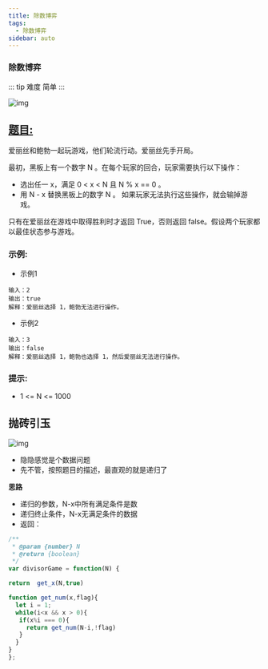 ```yaml
---
title: 除数博弈
tags:
  - 除数博弈
sidebar: auto
---
```


### 除数博弈

::: tip 难度
简单
:::

![img](http://qiniu.gaowenju.com/leecode/banner/20200724.jpg)

## [题目:](https://leetcode-cn.com/problems/divisor-game/)

爱丽丝和鲍勃一起玩游戏，他们轮流行动。爱丽丝先手开局。

最初，黑板上有一个数字 N 。在每个玩家的回合，玩家需要执行以下操作：

- 选出任一 x，满足 0 < x < N 且 N % x == 0 。
- 用 N - x 替换黑板上的数字 N 。
如果玩家无法执行这些操作，就会输掉游戏。

只有在爱丽丝在游戏中取得胜利时才返回 True，否则返回 false。假设两个玩家都以最佳状态参与游戏。

### 示例:

- 示例1

```
输入：2
输出：true
解释：爱丽丝选择 1，鲍勃无法进行操作。
```

- 示例2

```
输入：3
输出：false
解释：爱丽丝选择 1，鲍勃也选择 1，然后爱丽丝无法进行操作。
```

### 提示:

- 1 <= N <= 1000

## 抛砖引玉

![img](http://qiniu.gaowenju.com/leecode/20200724.png)

- 隐隐感觉是个数据问题
- 先不管，按照题目的描述，最直观的就是递归了

**思路**

- 递归的参数，N-x中所有满足条件是数
- 递归终止条件，N-x无满足条件的数据
- 返回：

```javascript
/**
 * @param {number} N
 * @return {boolean}
 */
var divisorGame = function(N) {

return  get_x(N,true)

function get_num(x,flag){
  let i = 1;
  while(i<x && x > 0){
   if(x%i === 0){
     return get_num(N-i,!flag)
   }
  }
}
};
```
